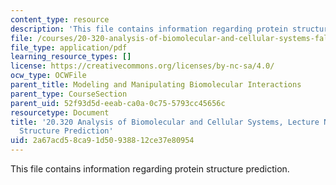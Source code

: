 ```yaml
---
content_type: resource
description: 'This file contains information regarding protein structure prediction. '
file: /courses/20-320-analysis-of-biomolecular-and-cellular-systems-fall-2012/2a67acd58ca91d50938812ce37e80954_MIT20_320F12_Tpc_5_Pred_Str.pdf
file_type: application/pdf
learning_resource_types: []
license: https://creativecommons.org/licenses/by-nc-sa/4.0/
ocw_type: OCWFile
parent_title: Modeling and Manipulating Biomolecular Interactions
parent_type: CourseSection
parent_uid: 52f93d5d-eeab-ca0a-0c75-5793cc45656c
resourcetype: Document
title: '20.320 Analysis of Biomolecular and Cellular Systems, Lecture Notes: 5 Protein
  Structure Prediction'
uid: 2a67acd5-8ca9-1d50-9388-12ce37e80954
---
```

This file contains information regarding protein structure prediction. 